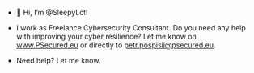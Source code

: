 - 👋 Hi, I’m @SleepyLctl
- I work as Freelance Cybersecurity Consultant. Do you need any help with improving your cyber resilience? Let me know on www.PSecured.eu or directly to petr.pospisil@psecured.eu. 

- Need help? Let me know.

<!---
SleepyLctl/SleepyLctl is a ✨ special ✨ repository because its `README.md` (this file) appears on your GitHub profile.
You can click the Preview link to take a look at your changes.
--->
